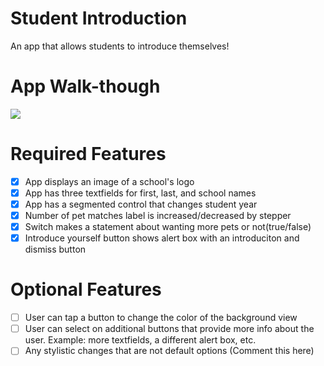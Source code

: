 # Student Introduction
  An app that allows students to introduce themselves!

# App Walk-though
  <img src="https://media.giphy.com/media/1DdL9xWBkVVwbv0U6e/giphy.gif">

# Required Features
  - [x] App displays an image of a school's logo
  - [x] App has three textfields for first, last, and school names
  - [x] App has a segmented control that changes student year
  - [x] Number of pet matches label is increased/decreased by stepper
  - [x] Switch makes a statement about wanting more pets or not(true/false)
  - [x] Introduce yourself button shows alert box with an introduciton and dismiss button

# Optional Features
  -[ ] User can tap a button to change the color of the background view
  -[ ] User can select on additional buttons that provide more info about the user. Example: more textfields, a different alert box, etc.
  -[ ] Any stylistic changes that are not default options (Comment this here)
